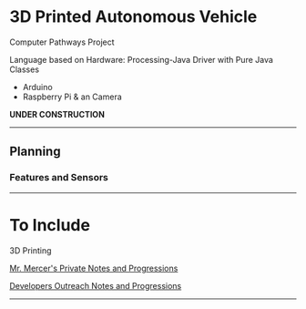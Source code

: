 # 3D Printed Autonomous Vehicle
Computer Pathways Project

Language based on Hardware: Processing-Java Driver with Pure Java Classes
- Arduino
- Raspberry Pi & an Camera

**UNDER CONSTRUCTION**

---

## Planning

### Features and Sensors

---

# To Include

3D Printing

<a href="https://github.com/QEHS-SpecialProjects/Autonomous-Vehicle">Mr. Mercer's Private Notes and Progressions</a>

<a href="https://github.com/Dev-Outreach/RPi-Arduino-Camera">Developers Outreach Notes and Progressions</a>

---
